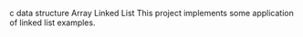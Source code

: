 c data structure
Array
Linked List
This project implements some application of linked list examples.